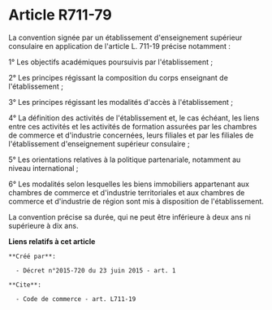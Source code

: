# Article R711-79

La convention signée par un établissement d'enseignement supérieur consulaire en application de l'article L. 711-19 précise
notamment :

1° Les objectifs académiques poursuivis par l'établissement ;

2° Les principes régissant la composition du corps enseignant de l'établissement ;

3° Les principes régissant les modalités d'accès à l'établissement ;

4° La définition des activités de l'établissement et, le cas échéant, les liens entre ces activités et les activités de
formation assurées par les chambres de commerce et d'industrie concernées, leurs filiales et par les filiales de
l'établissement d'enseignement supérieur consulaire ;

5° Les orientations relatives à la politique partenariale, notamment au niveau international ;

6° Les modalités selon lesquelles les biens immobiliers appartenant aux chambres de commerce et d'industrie territoriales et
aux chambres de commerce et d'industrie de région sont mis à disposition de l'établissement.

La convention précise sa durée, qui ne peut être inférieure à deux ans ni supérieure à dix ans.

**Liens relatifs à cet article**

	**Créé par**:

	  - Décret n°2015-720 du 23 juin 2015 - art. 1

	**Cite**:

	  - Code de commerce - art. L711-19
